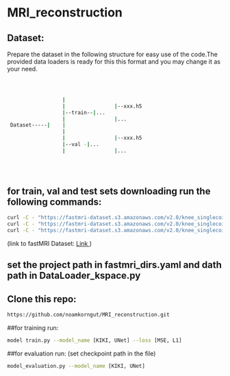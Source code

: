 # MRI_reconstruction



## Dataset:
Prepare the dataset in the following structure for easy use of the code.The provided data loaders is ready for this this format and you may change it as your need.


```bash


                  
                  |                       
                  |                |--xxx.h5  
                  |--train--|...
                  |                |...
 Dataset-----|    |                   
                  |
                  |                |--xxx.h5      
                  |--val -|...
                  |                |...  
                              
                          
                                    
 ```

## for train, val and test sets downloading run the following commands:
```bash 
curl -C - "https://fastmri-dataset.s3.amazonaws.com/v2.0/knee_singlecoil_train.tar.xzAWSAccessKeyId=AKIAJM2LEZ67Y2JL3KRA&Signature=qV5z%2Bt5EVqoExVsS%2F%2B%2Fb6O4Tneg%3D&Expires=1682289455" --output knee_singlecoil_train.tar.xz
curl -C - "https://fastmri-dataset.s3.amazonaws.com/v2.0/knee_singlecoil_val.tar.xzAWSAccessKeyId=AKIAJM2LEZ67Y2JL3KRA&Signature=XXBy9KH%2B65zzfFh62xWdn3a53ZU%3D&Expires=1682289455" --output knee_singlecoil_val.tar.xz
curl -C - "https://fastmri-dataset.s3.amazonaws.com/v2.0/knee_singlecoil_test.tar.xzAWSAccessKeyId=AKIAJM2LEZ67Y2JL3KRA&Signature=%2Fo4xxDIrkuIc6M%2Fl%2Bgk0rVjLeg0%3D&Expires=1682289455" --output knee_singlecoil_test_v2.tar.xz
```
(link to fastMRI Dataset: <a href="https://fastmri.med.nyu.edu/"> Link </a>)
## set the project path in fastmri_dirs.yaml and dath path in DataLoader_kspace.py

## Clone this repo:
```bash 
https://github.com/noamkorngut/MRI_reconstruction.git
```
##for training run:
```bash 
model train.py --model_name [KIKI, UNet] --loss [MSE, L1]
```
##for evaluation run: (set checkpoint path in the file)
```bash 
model_evaluation.py --model_name [KIKI, UNet] 
```
